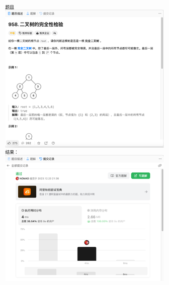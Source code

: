 [题目](https://leetcode.cn/problems/check-completeness-of-a-binary-tree/description/)
![pic](img.png)
结果：
![pic](result.png)